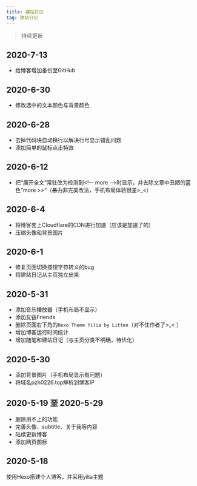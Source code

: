 ```yaml
---
title: 建站日记
tag: 建站日记
---
```


> 持续更新

## 2020-7-13

- 给博客增加备份至GitHub

## 2020-6-30

- 修改选中的文本颜色与背景颜色

## 2020-6-28

- 去掉代码块自动换行以解决行号显示错乱问题
- 添加简单的鼠标点击特效

## 2020-6-12

- 把“展开全文”常驻改为检测到\<!\-- more \-->时显示，并去除文章中丑陋的蓝色“more >>”（~~暴力~~非完美改法，手机布局体验很差>_<）

## 2020-6-4

- 将博客套上Cloudflare的CDN进行加速（应该是加速了的）
- 压缩头像和背景图片

## 2020-6-1

- 修复页面切换按钮字符转义的bug
- 将建站日记从主页独立出来

## 2020-5-31

- 添加音乐播放器（手机布局不显示）
- 添加友链Friends
- 删除页面右下角的`Hexo Theme Yilia by Litten`（对不住作者了>_< ）
- 增加博客运行时间统计
- 增加随笔和建站日记（与主页分类不明确，待优化）

## 2020-5-30

- 添加背景图片（手机布局显示有问题）
- 将域名pzh0226.top解析到博客IP

## 2020-5-19 至 2020-5-29

- 删除用不上的功能
- 完善头像、subtitle、关于我等内容
- 陆续更新博客
- 添加网页图标

## 2020-5-18

使用Hexo搭建个人博客，并采用yilia主题